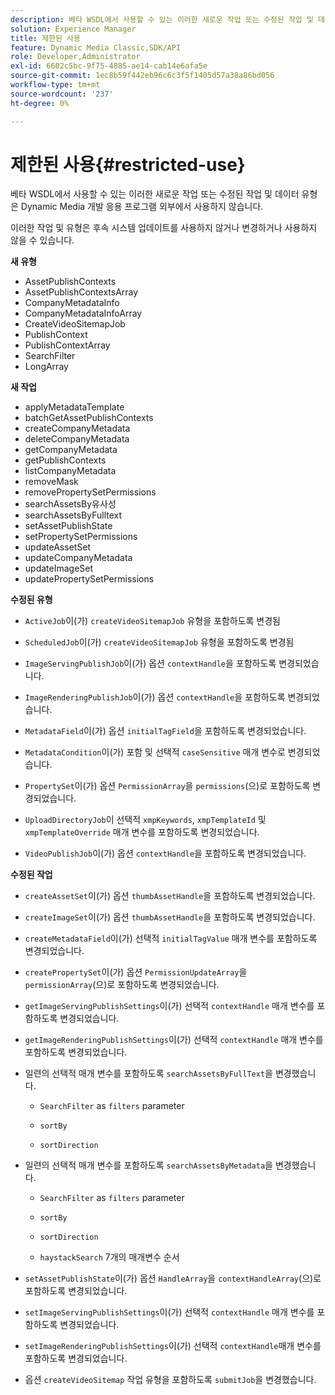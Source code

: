 ```yaml
---
description: 베타 WSDL에서 사용할 수 있는 이러한 새로운 작업 또는 수정된 작업 및 데이터 유형은 Dynamic Media 개발 응용 프로그램 외부에서 사용하지 않습니다.
solution: Experience Manager
title: 제한된 사용
feature: Dynamic Media Classic,SDK/API
role: Developer,Administrator
exl-id: 6602c5bc-9f75-4885-ae14-cab14e6afa5e
source-git-commit: 1ec8b59f442eb96c6c3f5f1405d57a38a86bd056
workflow-type: tm+mt
source-wordcount: '237'
ht-degree: 0%

---
```


# 제한된 사용{#restricted-use}

베타 WSDL에서 사용할 수 있는 이러한 새로운 작업 또는 수정된 작업 및 데이터 유형은 Dynamic Media 개발 응용 프로그램 외부에서 사용하지 않습니다.

이러한 작업 및 유형은 후속 시스템 업데이트를 사용하지 않거나 변경하거나 사용하지 않을 수 있습니다.

**새 유형**

* AssetPublishContexts
* AssetPublishContextsArray
* CompanyMetadataInfo
* CompanyMetadataInfoArray
* CreateVideoSitemapJob
* PublishContext
* PublishContextArray
* SearchFilter
* LongArray

**새 작업**

* applyMetadataTemplate
* batchGetAssetPublishContexts
* createCompanyMetadata
* deleteCompanyMetadata
* getCompanyMetadata
* getPublishContexts
* listCompanyMetadata
* removeMask
* removePropertySetPermissions
* searchAssetsBy유사성
* searchAssetsByFulltext
* setAssetPublishState
* setPropertySetPermissions
* updateAssetSet
* updateCompanyMetadata
* updateImageSet
* updatePropertySetPermissions

**수정된 유형**

* `ActiveJob`이(가) `createVideoSitemapJob` 유형을 포함하도록 변경됨

* `ScheduledJob`이(가) `createVideoSitemapJob` 유형을 포함하도록 변경됨

* `ImageServingPublishJob`이(가) 옵션 `contextHandle`을 포함하도록 변경되었습니다.

* `ImageRenderingPublishJob`이(가) 옵션 `contextHandle`을 포함하도록 변경되었습니다.

* `MetadataField`이(가) 옵션 `initialTagField`을 포함하도록 변경되었습니다.

* `MetadataCondition`이(가) 포함 및 선택적 `caseSensitive` 매개 변수로 변경되었습니다.

* `PropertySet`이(가) 옵션 `PermissionArray`을 `permissions`(으)로 포함하도록 변경되었습니다.

* `UploadDirectoryJob`이 선택적 `xmpKeywords`, `xmpTemplateId` 및 `xmpTemplateOverride` 매개 변수를 포함하도록 변경되었습니다.

* `VideoPublishJob`이(가) 옵션 `contextHandle`을 포함하도록 변경되었습니다.

**수정된 작업**

* `createAssetSet`이(가) 옵션 `thumbAssetHandle`을 포함하도록 변경되었습니다.

* `createImageSet`이(가) 옵션 `thumbAssetHandle`을 포함하도록 변경되었습니다.

* `createMetadataField`이(가) 선택적 `initialTagValue` 매개 변수를 포함하도록 변경되었습니다.

* `createPropertySet`이(가) 옵션 `PermissionUpdateArray`을 `permissionArray`(으)로 포함하도록 변경되었습니다.

* `getImageServingPublishSettings`이(가) 선택적 `contextHandle` 매개 변수를 포함하도록 변경되었습니다.

* `getImageRenderingPublishSettings`이(가) 선택적 `contextHandle` 매개 변수를 포함하도록 변경되었습니다.

* 일련의 선택적 매개 변수를 포함하도록 `searchAssetsByFullText`을 변경했습니다.

   * `SearchFilter` as  `filters` parameter

   * `sortBy`
   * `sortDirection`

* 일련의 선택적 매개 변수를 포함하도록 `searchAssetsByMetadata`을 변경했습니다.

   * `SearchFilter` as  `filters` parameter

   * `sortBy`
   * `sortDirection`
   * `haystackSearch` 7개의 매개변수 순서

* `setAssetPublishState`이(가) 옵션 `HandleArray`을 `contextHandleArray`(으)로 포함하도록 변경되었습니다.

* `setImageServingPublishSettings`이(가) 선택적 `contextHandle` 매개 변수를 포함하도록 변경되었습니다.

* `setImageRenderingPublishSettings`이(가) 선택적 `contextHandle`매개 변수를 포함하도록 변경되었습니다.

* 옵션 `createVideoSitemap` 작업 유형을 포함하도록 `submitJob`을 변경했습니다.
